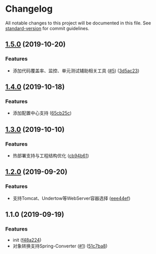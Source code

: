 # Changelog

All notable changes to this project will be documented in this file. See [standard-version](https://github.com/conventional-changelog/standard-version) for commit guidelines.

## [1.5.0](https://github.com/deepexi/generator-deepexi-dubbo/compare/v1.4.0...v1.5.0) (2019-10-20)


### Features

* 添加代码覆盖率、监控、单元测试辅助相关工具 ([#5](https://github.com/deepexi/generator-deepexi-dubbo/issues/5)) ([3d5ac23](https://github.com/deepexi/generator-deepexi-dubbo/commit/3d5ac23))



## [1.4.0](https://github.com/deepexi/generator-deepexi-dubbo/compare/v1.3.0...v1.4.0) (2019-10-18)


### Features

* 添加配置中心支持 ([65cb25c](https://github.com/deepexi/generator-deepexi-dubbo/commit/65cb25c))



## [1.3.0](https://github.com/deepexi/generator-deepexi-dubbo/compare/v1.2.0...v1.3.0) (2019-10-10)


### Features

* 热部署支持与工程结构优化 ([cb94b61](https://github.com/deepexi/generator-deepexi-dubbo/commit/cb94b61))



## [1.2.0](https://github.com/deepexi/generator-deepexi-dubbo/compare/v1.1.0...v1.2.0) (2019-09-20)


### Features

* 支持Tomcat、Undertow等WebServer容器选择  ([eee44ef](https://github.com/deepexi/generator-deepexi-dubbo/commit/eee44ef))



## 1.1.0 (2019-09-19)


### Features

* init ([f48a224](https://github.com/deepexi/generator-deepexi-dubbo/commit/f48a224))
* 对象转换支持Spring-Converter ([#1](https://github.com/deepexi/generator-deepexi-dubbo/issues/1)) ([51c7ba8](https://github.com/deepexi/generator-deepexi-dubbo/commit/51c7ba8))
